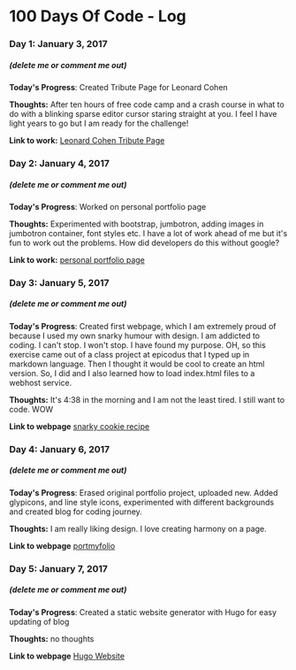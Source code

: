 # 100 Days Of Code - Log

### Day 1: January 3, 2017 
##### (delete me or comment me out)

**Today's Progress**: Created Tribute Page for Leonard Cohen

**Thoughts:** After ten hours of free code camp and a crash course in what to do with a blinking sparse editor cursor staring straight at you. I feel I have light years to go but I am ready for the challenge!

**Link to work:** [Leonard Cohen Tribute Page](https://github.com/linjojesan/Leonard-Cohen-Tribute-Page/blob/master/Cohen%20tribute%20page.html)



### Day 2: January 4, 2017 
##### (delete me or comment me out)

**Today's Progress**: Worked on personal portfolio page

**Thoughts:** Experimented with bootstrap, jumbotron, adding images in jumbotron container, font styles etc. I have a lot of work ahead of me but it's fun to work out the problems. How did developers do this without google? 

**Link to work:** [personal portfolio page](https://codepen.io/LinjoJesan/pen/jyEMBP)


### Day 3: January 5, 2017 
##### (delete me or comment me out)

**Today's Progress**: Created first webpage, which I am extremely proud of because I used my own snarky humour with design. I am addicted to coding. I can't stop. I won't stop. I have found my purpose. OH, so this exercise came out of a class project at epicodus that I typed up in markdown language. Then I thought it would be cool to create an html version. So, I did and I also learned how to load index.html files to a webhost service. 

**Thoughts:**  It's 4:38 in the morning and I am not the least tired. I still want to code. WOW

**Link to webpage** 
[snarky cookie recipe](http://gingersnark.host22.com/gingersnaps.html)

### Day 4: January 6, 2017 
##### (delete me or comment me out)

**Today's Progress**: Erased original portfolio project, uploaded new. Added glypicons, and line style icons, experimented with different backgrounds and created blog for coding journey. 

**Thoughts:**  I am really liking design. I love creating harmony on a page. 

**Link to webpage** 
[portmyfolio](https://codepen.io/LinjoJesan/pen/jyEMBP)

### Day 5: January 7, 2017 
##### (delete me or comment me out)

**Today's Progress**: Created a static website generator with Hugo for easy updating of blog

**Thoughts:**  no thoughts

**Link to webpage** 
[Hugo Website](https://github.com/linjojesan/linjojesan.github.io-two)


